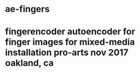 # ae-fingers
# fingerencoder autoencoder for finger images for mixed-media installation pro-arts nov 2017 oakland, ca
